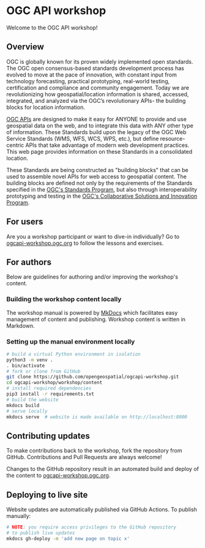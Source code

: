 # OGC API workshop

Welcome to the OGC API workshop!

## Overview

OGC is globally known for its proven widely implemented open standards. The OGC open consensus-based standards development process has evolved to move at the pace of innovation, with constant input from technology forecasting, practical prototyping, real-world testing, certification and compliance and community engagement. Today we are revolutionizing how geospatial/location information is shared, accessed, integrated, and analyzed via the OGC’s revolutionary APIs- the building blocks for location information.

[OGC APIs](https://ogcapi.ogc.org) are designed to make it easy for ANYONE to provide and use geospatial data on the web, and to integrate this data with ANY other type of information. These Standards build upon the legacy of the OGC Web Service Standards (WMS, WFS, WCS, WPS, etc.), but define resource-centric APIs that take advantage of modern web development practices. This web page provides information on these Standards in a consolidated location.

These Standards are being constructed as "building blocks" that can be used to assemble novel APIs for web access to geospatial content. The building blocks are defined not only by the requirements of the Standards specified in the [OGC's Standards Program](https://www.ogc.org/standards), but also through interoperability prototyping and testing in the [OGC's Collaborative Solutions and Innovation Program](https://www.opengeospatial.org/ogc/programs/ip).

## For users

Are you a workshop participant or want to dive-in individually?  Go to [ogcapi-workshop.ogc.org](https://ogcapi-workshop.ogc.org) to follow the lessons and exercises.

## For authors

Below are guidelines for authoring and/or improving the workshop's content.

### Building the workshop content locally

The workshop manual is powered by [MkDocs](https://www.mkdocs.org) which facilitates easy management
of content and publishing. Workshop content is written in Markdown.


### Setting up the manual environment locally

```bash
# build a virtual Python environment in isolation
python3 -m venv .
. bin/activate
# fork or clone from GitHub
git clone https://github.com/opengeospatial/ogcapi-workshop.git
cd ogcapi-workshop/workshop/content
# install required dependencies
pip3 install -r requirements.txt
# build the website
mkdocs build
# serve locally
mkdocs serve  # website is made available on http://localhost:8000
```

## Contributing updates

To make contributions back to the workshop, fork the repository from GitHub.  Contributions and Pull Requests are always welcome!

Changes to the GitHub repository result in an automated build and deploy of the content to [ogcapi-workshop.ogc.org](https://ogcapi-workshop.ogc.org).

## Deploying to live site

Website updates are automatically published via GitHub Actions. To publish manually:

```bash
# NOTE: you require access privileges to the GitHub repository
# to publish live updates
mkdocs gh-deploy -m 'add new page on topic x'
```
